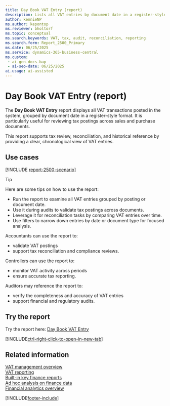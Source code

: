 ```yaml
---
title: Day Book VAT Entry (report)
description: Lists all VAT entries by document date in a register-style format. Use this report to review or audit tax postings across sales and purchase documents. Helpful for reconciliation and historical reference.
author: kennieNP
ms.author: kepontop
ms.reviewer: bholtorf
ms.topic: conceptual
ms.search.keywords: VAT, tax, audit, reconciliation, reporting
ms.search.form: Report_2500_Primary
ms.date: 06/25/2025
ms.service: dynamics-365-business-central
ms.custom:
 - ai-gen-docs-bap
 - ai-seo-date: 06/25/2025
ai.usage: ai-assisted
---
```


# Day Book VAT Entry (report)

The **Day Book VAT Entry** report displays all VAT transactions posted in the system, grouped by document date in a register-style format. It is particularly useful for reviewing tax postings across sales and purchase documents.

This report supports tax review, reconciliation, and historical reference by providing a clear, chronological view of VAT entries.

## Use cases

[!INCLUDE [report-2500-scenario](../includes/report-2500-scenario-include.md)]

> [!TIP]
> Here are some tips on how to use the report:
>
> * Run the report to examine all VAT entries grouped by posting or document date.
> * Use it during audits to validate tax postings across documents.
> * Leverage it for reconciliation tasks by comparing VAT entries over time.
> * Use filters to narrow down entries by date or document type for focused analysis.

Accountants can use the report to:
* validate VAT postings
* support tax reconciliation and compliance reviews.

Controllers can use the report to:
* monitor VAT activity across periods
* ensure accurate tax reporting.

Auditors may reference the report to:
* verify the completeness and accuracy of VAT entries
* support financial and regulatory audits.


## Try the report

Try the report here: [Day Book VAT Entry](https://businesscentral.dynamics.com?report=2500)

[!INCLUDE[ctrl-right-click-to-open-in-new-tab](../includes/ctrl-right-click-to-open-in-new-tab.md)]

## Related information

[VAT management overview](../finance-manage-vat.md)  
[VAT reporting](../finance-vat-reporting.md)   
[Built-in key finance reports](../finance-reports.md)  
[Ad hoc analysis on finance data](../ad-hoc-analysis-finance.md)  
[Financial analytics overview](../bi.md)  

[!INCLUDE[footer-include](../includes/footer-banner.md)]